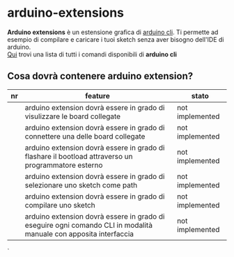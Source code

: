 # arduino-extensions

**Arduino extensions** è un estensione grafica di [arduino cli](https://arduino.github.io/arduino-cli/0.19/installation/). Ti permette ad esempio di compilare e caricare i tuoi sketch senza aver bisogno dell'IDE di arduino.  
[Qui](https://arduino.github.io/arduino-cli/0.19/commands/arduino-cli_board/) trovi una lista di tutti i comandi disponibili di **arduino cli**

## Cosa dovrà contenere arduino extension?

|nr|feature|stato|
|---|---|---|
||arduino extension dovrà essere in grado di visulizzare le board collegate|not implemented|
||arduino extension dovrà essere in grado di connettere una delle board collegate|not implemented|
||arduino extension dovrà essere in grado di flashare il bootload attraverso un programmatore esterno|not implemented|
||arduino extension dovrà essere in grado di selezionare uno sketch come path|not implemented|
||arduino extension dovrà essere in grado di compilare uno sketch|not implemented|
||arduino extension dovrà essere in grado di eseguire ogni comando CLI in modalità manuale con apposita interfaccia|not implemented|

`